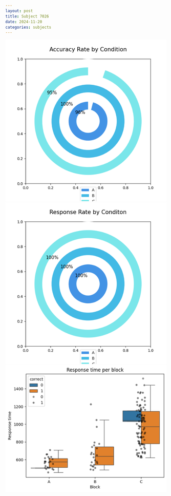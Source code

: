 ```yaml
---
layout: post
title: Subject 7026
date: 2024-11-20
categories: subjects
---
```


![](data/7026/run-8/7026_accuracy_rate.png)
![](data/7026/run-8/7026_response_rate.png)
![](data/7026/run-8/7026_rt.png)
